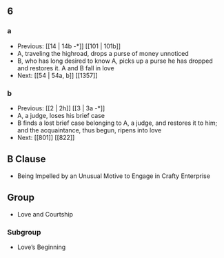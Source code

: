 ## 6
### a
- Previous: [[14 | 14b -*]] [[101 | 101b]] 
- A, traveling the highroad, drops a purse of money unnoticed
- B, who has long desired to know A, picks up a purse he has dropped and restores it. A and B fall in love
- Next: [[54 | 54a, b]] [[1357]] 

### b
- Previous: [[2 | 2h]] [[3 | 3a -*]] 
- A, a judge, loses his brief case
- B finds a lost brief case belonging to A, a judge, and restores it to him; and the acquaintance, thus begun, ripens into love
- Next: [[801]] [[822]] 

## B Clause
- Being Impelled by an Unusual Motive to Engage in Crafty Enterprise

## Group
- Love and Courtship

### Subgroup
- Love’s Beginning

